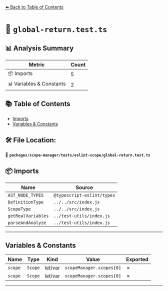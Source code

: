[⬅️ Back to Table of Contents](../../../../index.md)

# 📄 `global-return.test.ts`

## 📊 Analysis Summary

| Metric | Count |
|--------|-------|
| 📦 Imports | 5 |
| 📊 Variables & Constants | 2 |

## 📚 Table of Contents

- [Imports](#imports)
- [Variables & Constants](#variables-constants)

## 🛠️ File Location:
📂 **`packages/scope-manager/tests/eslint-scope/global-return.test.ts`**

## 📦 Imports

| Name | Source |
|------|--------|
| `AST_NODE_TYPES` | `@typescript-eslint/types` |
| `DefinitionType` | `../../src/index.js` |
| `ScopeType` | `../../src/index.js` |
| `getRealVariables` | `../test-utils/index.js` |
| `parseAndAnalyze` | `../test-utils/index.js` |


---

## Variables & Constants

| Name | Type | Kind | Value | Exported |
|------|------|------|-------|----------|
| `scope` | `Scope` | let/var | `scopeManager.scopes[0]` | ✗ |
| `scope` | `Scope` | let/var | `scopeManager.scopes[0]` | ✗ |


---